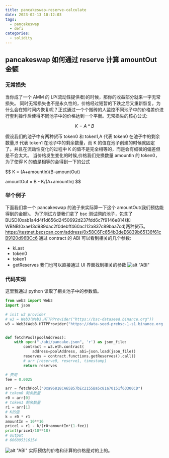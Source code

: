 ```yaml
---
title: pancakeswap-reserve-calculate
date: 2023-02-13 10:12:03
tags:
  - pancakeswap
  - defi
categories:
  - solidity
---
```


## pancakeswap 如何通过 reserve 计算 amountOut 金额

### 无常损失

当你成了一个 AMM 的 LP(流动性提供者)的时候，那你的收益部分就来一字无常损失。
同时无常损失也不是永久性的，价格经过短暂的下跌之后又重新恢复。为什么会在短时间内恢复呢？正式通过一个个搬砖的人监控不同池子中的价格差价进行套利操作后使得不同池子中的价格达到一个平衡。无常损失的核心公式:

$$
K = A * B
$$

假设我们的池子中有两种货币 token0 和 token1,A 代表 token0 在池子中的剩余数量,B 代表 token1 在池子中的剩余数量，而 K 的值在池子创建的时候就固定了。并且在流动性变化的过程中 K 的值不是完全相等的，而是会有细微的偏差但是不会太大。
当价格发生变化的时候,价格我们兑换数量 amountIn 的 token0，为了使得 K 的值是相等的会得到一下的公式

$$
K = (A+amountIn)(B-amountOut)

amountOut = B - K/(A+amountIn)
$$

### 举个例子

下面我们拿一个 pancakeswap 的池子来实际算一下这个 amountOut(我们预估能得到的金额)。
为了测试方便我们拿了 bsc 测试网的池子，包含了 BUSD(0xab1a4d4f1d656d2450692d237fdd6c7f9146e814)和 WBNB(0xae13d989dac2f0debff460ac112a837c89baa7cd)两种货币。
<https://testnet.bscscan.com/address/0x58C6Fc654b3deE6839b65136f61cB9120d96BCc6>
通过 contract 的 ABI 可以看到相关的几个参数:

- kLast
- token0
- token1
- getReserves
  我们也可以直接通过 UI 界面找到相关的参数
  ![alt "ABI"](/images/pancakeswap-read.png)

### 代码实现

这里我通过 python 读取了相关池子中的参数值。

```python
from web3 import Web3
import json

# init w3 provider
# w3 = Web3(Web3.HTTPProvider("https://bsc-dataseed.binance.org"))
w3 = Web3(Web3.HTTPProvider("https://data-seed-prebsc-1-s1.binance.org:8545"))


def fetchPool(poolAddress):
    with open("./abi/pancake.json", 'r') as json_file:
        contract = w3.eth.contract(
            address=poolAddress, abi=json.load(json_file))
        reserves = contract.functions.getReserves().call()
        # arr [reserve0, reserve1, timestamp]
        return reserves

# 费用
fee = 0.0025

arr = fetchPool("0xa96818CA65B57bEc2155Ba5c81a70151f63300CD")
# token0 剩余数量
r0 = arr[0]
# token1 剩余数量
r1 = arr[1]
# K的值
k = r0 * r1
amountIn = 10**16
price1 = r1 - k/(r0+amountIn*(1-fee))
print(price1/10**18)
# output
# 606895316154
```

![alt "ABI"](/images/pancakeswap-read2.png)
实际预估的价格和计算的价格是对的上的。
